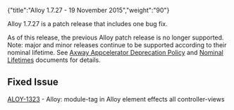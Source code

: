 {"title":"Alloy 1.7.27 - 19 November 2015","weight":"90"}

Alloy 1.7.27 is a patch release that includes one bug fix.

As of this release, the previous Alloy patch release is no longer supported. Note: major and minor releases continue to be supported according to their nominal lifetime. See [Axway Appcelerator Deprecation Policy](/docs/appc/AMPLIFY_Appcelerator_Services_Overview/Axway_Appcelerator_Deprecation_Policy/) and [Nominal Lifetimes](/docs/appc/AMPLIFY_Appcelerator_Services_Overview/Axway_Appcelerator_Product_Lifecycle/#nominal-lifetimes) documents for details.

## Fixed Issue

[ALOY-1323](https://jira.appcelerator.org/browse/ALOY-1323) - Alloy: module-tag in Alloy element effects all controller-views
